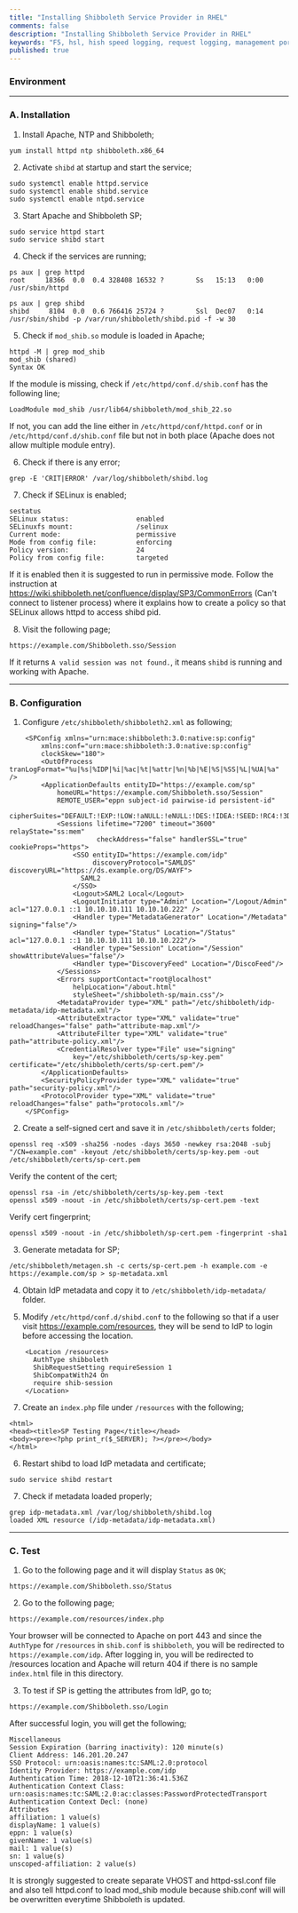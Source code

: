 ```yaml
---
title: "Installing Shibboleth Service Provider in RHEL"
comments: false
description: "Installing Shibboleth Service Provider in RHEL"
keywords: "F5, hsl, hish speed logging, request logging, management port logging, asm logging, apm logging, configure"
published: true
---
```

### Environment


---
### A. Installation
1. Install Apache, NTP and Shibboleth;
```
yum install httpd ntp shibboleth.x86_64
```
2. Activate `shibd` at startup and start the service;
```
sudo systemctl enable httpd.service
sudo systemctl enable shibd.service
sudo systemctl enable ntpd.service
```
3. Start Apache and Shibboleth SP;
```
sudo service httpd start
sudo service shibd start
```
4. Check if the services are running;
```
ps aux | grep httpd
root     18366  0.0  0.4 328408 16532 ?        Ss   15:13   0:00 /usr/sbin/httpd
```
```
ps aux | grep shibd
shibd     8104  0.0  0.6 766416 25724 ?        Ssl  Dec07   0:14 /usr/sbin/shibd -p /var/run/shibboleth/shibd.pid -f -w 30
```
5. Check if `mod_shib.so` module is loaded in Apache;
```
httpd -M | grep mod_shib
mod_shib (shared)
Syntax OK
```
If the module is missing, check if `/etc/httpd/conf.d/shib.conf` has the following line;
```
LoadModule mod_shib /usr/lib64/shibboleth/mod_shib_22.so
```
If not, you can add the line either in `/etc/httpd/conf/httpd.conf` or in `/etc/httpd/conf.d/shib.conf` file but not in both place (Apache does not allow multiple module entry).

6. Check if there is any error;
```
grep -E 'CRIT|ERROR' /var/log/shibboleth/shibd.log
```

7. Check if SELinux is enabled;
```
sestatus
SELinux status:                 enabled
SELinuxfs mount:                /selinux
Current mode:                   permissive
Mode from config file:          enforcing
Policy version:                 24
Policy from config file:        targeted
```
If it is enabled then it is suggested to run in permissive mode. Follow the instruction at https://wiki.shibboleth.net/confluence/display/SP3/CommonErrors (Can't connect to listener process) where it explains how to create a policy so that SELinux allows httpd to access shibd pid.

8. Visit the following page;
```
https://example.com/Shibboleth.sso/Session
```
If it returns `A valid session was not found.`, it means `shibd` is running and working with Apache.

---

### B. Configuration
1. Configure `/etc/shibboleth/shibboleth2.xml` as following;
```
    <SPConfig xmlns="urn:mace:shibboleth:3.0:native:sp:config"
        xmlns:conf="urn:mace:shibboleth:3.0:native:sp:config"
        clockSkew="180">
        <OutOfProcess tranLogFormat="%u|%s|%IDP|%i|%ac|%t|%attr|%n|%b|%E|%S|%SS|%L|%UA|%a" />
        <ApplicationDefaults entityID="https://example.com/sp"
            homeURL="https://example.com/Shibboleth.sso/Session"
            REMOTE_USER="eppn subject-id pairwise-id persistent-id"
            cipherSuites="DEFAULT:!EXP:!LOW:!aNULL:!eNULL:!DES:!IDEA:!SEED:!RC4:!3DES:!kRSA:!SSLv2:!SSLv3:!TLSv1:!TLSv1.1">
            <Sessions lifetime="7200" timeout="3600" relayState="ss:mem"
                      checkAddress="false" handlerSSL="true" cookieProps="https">
                <SSO entityID="https://example.com/idp"
                     discoveryProtocol="SAMLDS" discoveryURL="https://ds.example.org/DS/WAYF">
                  SAML2
                </SSO>
                <Logout>SAML2 Local</Logout>
                <LogoutInitiator type="Admin" Location="/Logout/Admin" acl="127.0.0.1 ::1 10.10.10.111 10.10.10.222" />
                <Handler type="MetadataGenerator" Location="/Metadata" signing="false"/>
                <Handler type="Status" Location="/Status" acl="127.0.0.1 ::1 10.10.10.111 10.10.10.222"/>
                <Handler type="Session" Location="/Session" showAttributeValues="false"/>
                <Handler type="DiscoveryFeed" Location="/DiscoFeed"/>
            </Sessions>
            <Errors supportContact="root@localhost"
                helpLocation="/about.html"
                styleSheet="/shibboleth-sp/main.css"/>
            <MetadataProvider type="XML" path="/etc/shibboleth/idp-metadata/idp-metadata.xml"/>
            <AttributeExtractor type="XML" validate="true" reloadChanges="false" path="attribute-map.xml"/>
            <AttributeFilter type="XML" validate="true" path="attribute-policy.xml"/>
            <CredentialResolver type="File" use="signing"
                key="/etc/shibboleth/certs/sp-key.pem" certificate="/etc/shibboleth/certs/sp-cert.pem"/>
        </ApplicationDefaults>
        <SecurityPolicyProvider type="XML" validate="true" path="security-policy.xml"/>
        <ProtocolProvider type="XML" validate="true" reloadChanges="false" path="protocols.xml"/>
    </SPConfig>
```
2. Create a self-signed cert and save it in `/etc/shibboleth/certs` folder;
```
openssl req -x509 -sha256 -nodes -days 3650 -newkey rsa:2048 -subj "/CN=example.com" -keyout /etc/shibboleth/certs/sp-key.pem -out /etc/shibboleth/certs/sp-cert.pem
```
Verify the content of the cert;
```
openssl rsa -in /etc/shibboleth/certs/sp-key.pem -text
openssl x509 -noout -in /etc/shibboleth/certs/sp-cert.pem -text
```
Verify cert fingerprint;
```
openssl x509 -noout -in /etc/shibboleth/sp-cert.pem -fingerprint -sha1
```
3. Generate metadata for SP;
```
/etc/shibboleth/metagen.sh -c certs/sp-cert.pem -h example.com -e https://example.com/sp > sp-metadata.xml
```
4. Obtain IdP metadata and copy it to `/etc/shibboleth/idp-metadata/` folder.

5. Modify `/etc/httpd/conf.d/shibd.conf` to the following so that if a user visit https://example.com/resources, they will be send to IdP to login before accessing the location.
```
    <Location /resources>
      AuthType shibboleth
      ShibRequestSetting requireSession 1
      ShibCompatWith24 On
      require shib-session
    </Location>
```
7. Create an `index.php` file under `/resources` with the following;
```
<html>
<head><title>SP Testing Page</title></head>
<body><pre><?php print_r($_SERVER); ?></pre></body>
</html>
```
6. Restart shibd to load IdP metadata and certificate;
```
sudo service shibd restart
```
7. Check if metadata loaded properly;
```
grep idp-metadata.xml /var/log/shibboleth/shibd.log
loaded XML resource (/idp-metadata/idp-metadata.xml)
```

---

### C. Test
1. Go to the following page and it will display `Status` as `OK`;
```
https://example.com/Shibboleth.sso/Status
```
2. Go to the following page;
```
https://example.com/resources/index.php
```
Your browser will be connected to Apache on port 443 and since the `AuthType` for `/resources` in `shib.conf` is `shibboleth`, you will be redirected to `https://example.com/idp`. After logging in, you will be redirected to /resources location and Apache will return 404 if there is no sample `index.html` file in this directory.

3. To test if SP is getting the attributes from IdP, go to;
```
https://example.com/Shibboleth.sso/Login
```
After successful login, you will get the following;
```
Miscellaneous
Session Expiration (barring inactivity): 120 minute(s)
Client Address: 146.201.20.247
SSO Protocol: urn:oasis:names:tc:SAML:2.0:protocol
Identity Provider: https://example.com/idp
Authentication Time: 2018-12-10T21:36:41.536Z
Authentication Context Class: urn:oasis:names:tc:SAML:2.0:ac:classes:PasswordProtectedTransport
Authentication Context Decl: (none)
Attributes	
affiliation: 1 value(s)
displayName: 1 value(s)
eppn: 1 value(s)
givenName: 1 value(s)
mail: 1 value(s)
sn: 1 value(s)
unscoped-affiliation: 2 value(s)
```


It is strongly suggested to create separate VHOST and httpd-ssl.conf file and also tell httpd.conf to load mod_shib module because shib.conf will will be overwritten everytime Shibboleth is updated.


